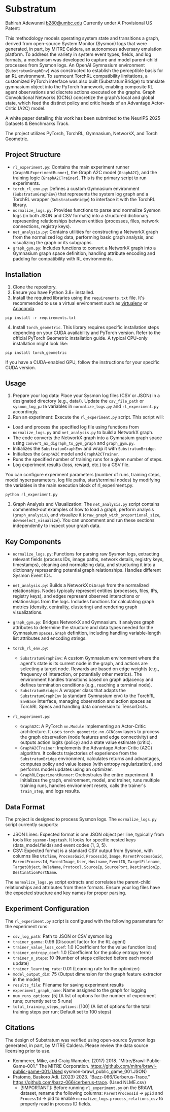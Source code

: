 # Substratum
Bahirah Adewunmi
b280@umbc.edu
Currently under A Provisional US Patent:

This methodology models operating system state and transitions a graph, derived from open-source System Monitor (Sysmon) logs that were generated, in part, by MITRE Caldera, an autonomous adversary emulation platform. To address the variety in system event types, fields, and log formats, a mechanism was developed to capture and model parent-child processes from Sysmon logs. An OpenAI Gymnasium environment (`SubstratumGraphEnv`) was constructed to establish the perceptible basis for an RL environment. To surmount TorchRL compatibility limitations, a customized PyTorch interface was also built (SubstratumBridge) to translate gymnasium object into the PyTorch framework, enabling composite RL agent observations and discrete actions executed on the graphs. Graph Convolutional Networks (GCNs) concretize the graph’s local and global state, which feed the distinct policy and critic heads of an Advantage Actor-Critic (A2C) model. 

A white paper detailing this work has been submitted to the NeurIPS 2025 Datasets & Benchmarks Track.

The project utilizes PyTorch, TorchRL, Gymnasium, NetworkX, and Torch Geometric.

## Project Structure
- `rl_experiment.py`: Contains the main experiment runner (`GraphRLExperimentRunner`), the Graph A2C model (`GraphA2C`), and the training logic (`GraphA2CTrainer`). This is the primary script to run experiments.
- `torch_rl_env.py`: Defines a custom Gymnasium environment (`SubstratumGraphEnv`) that represents the system log graph and a TorchRL wrapper (`SubstratumBridge`) to interface it with the TorchRL library.
- `normalize_logs.py`: Provides functions to parse and normalize Sysmon logs (in both JSON and CSV formats) into a structured dictionary representing relationships between entities (processes, files, network connections, registry keys).
- `net_analysis.py`: Contains utilities for constructing a NetworkX graph from the normalized log data, performing basic graph analysis, and visualizing the graph or its subgraphs.
- `graph_gym.py`: Includes functions to convert a NetworkX graph into a Gymnasium graph space definition, handling attribute encoding and padding for compatibility with RL environments.

## Installation
1. Clone the repository.
2. Ensure you have Python 3.8+ installed.
3. Install the required libraries using the `requirements.txt` file. It's recommended to use a virtual environment such as [virtualenv](https://virtualenv.pypa.io/en/latest/) or [Anaconda](https://www.anaconda.com/download).
```
pip install -r requirements.txt
```
4. Install `torch_geometric`. This library requires specific installation steps depending on your CUDA availability and PyTorch version. Refer to the official PyTorch Geometric installation guide. A typical CPU-only installation might look like:
```
pip install torch_geometric
```

If you have a CUDA-enabled GPU, follow the instructions for your specific CUDA version.

## Usage
1. Prepare your log data: Place your Sysmon log files (CSV or JSON) in a designated directory (e.g., data/). Update the `csv_file_path` or `sysmon_log_path` variables in `normalize_logs.py` and `rl_experiment.py` accordingly.
2. Run an experiment: Execute the `rl_experiment.py` script. This script will:
  - Load and process the specified log file using functions from `normalize_logs.py` and `net_analysis.py` to build a NetworkX graph.
  - The code converts the NetworkX graph into a Gymnasium graph space using `convert_nx_digraph_to_gym_graph` and  `graph_gym.py`.
  - Initializes the `SubstratumGraphEnv` and wrap it with `SubstratumBridge`.
  - Initializes the `GraphA2C` model and `GraphA2CTrainer`.
  - Runs the specified number of training runs for a given number of steps.
  - Log experiment results (loss, reward, etc.) to a CSV file.

You can configure experiment parameters (number of runs, training steps, model hyperparameters, log file paths, start/terminal nodes) by modifying the variables in the main execution block of rl_experiment.py.
```
python rl_experiment.py
```
3. Graph Analysis and Visualization: The `net_analysis.py` script contains commented-out examples of how to load a graph, perform analysis (`graph_analysis`), and visualize it (`draw_graph_with_proportional_size`, `downselect_visualize`). You can uncomment and run these sections independently to inspect your graph data.

## Key Components
- `normalize_logs.py`: Functions for parsing raw Sysmon logs, extracting relevant fields (process IDs, image paths, network details, registry keys, timestamps), cleaning and normalizing data, and structuring it into a dictionary representing potential graph relationships. Handles different Sysmon Event IDs. 
- `net_analysis.py`: Builds a NetworkX `DiGraph` from the normalized relationships. Nodes typically represent entities (processes, files, IPs, registry keys), and edges represent observed interactions or relationships from the logs. Includes functions for calculating graph metrics (density, centrality, clustering) and rendering graph visualizations.
- `graph_gym.py`: Bridges NetworkX and Gymnasium. It analyzes graph attributes to determine the structure and data types needed for the Gymnasium `spaces.Graph` definition, including handling variable-length list attributes and encoding strings.

- `torch_rl_env.py`:
  - `SubstratumGraphEnv`: A custom Gymnasium environment where the agent's state is its current node in the graph, and actions are selecting a target node. Rewards are based on edge weights (e.g., frequency of interaction, or potentially other metrics). The environment handles transitions based on graph adjacency and defines termination conditions (e.g., reaching a terminal node).
  - `SubstratumBridge`: A wrapper class that adapts the `SubstratumGraphEnv` (a standard Gymnasium env) to the TorchRL `EnvBase` interface, managing observation and action spaces as TorchRL Specs and handling data conversion to TensorDicts.
- `rl_experiment.py`:
  - `GraphA2C`: A PyTorch `nn.Module` implementing an Actor-Critic architecture. It uses `torch_geometric.nn.GCNConv` layers to process the graph observation (node features and edge connectivity) and outputs action logits (policy) and a state value estimate (critic).
  - `GraphA2CTrainer`: Implements the Advantage Actor-Critic (A2C) algorithm. It collects trajectories of experience from the `SubstratumBridge` environment, calculates returns and advantages, computes policy and value losses (with entropy regularization), and performs model updates using an optimizer.
  - `GraphRLExperimentRunner`: Orchestrates the entire experiment. It initializes the graph, environment, model, and trainer, runs multiple training runs, handles environment resets, calls the trainer's `train_step`, and logs results.

## Data Format
The project is designed to process Sysmon logs. The `normalize_logs.py` script currently supports:
- JSON Lines: Expected format is one JSON object per line, typically from tools like `sysmon-logstash`. It looks for specific nested keys (data_model.fields) and event codes (1, 3, 5).
- CSV: Expected format is a standard CSV output from Sysmon, with columns like `UtcTime`, `ProcessGuid`, `ProcessId`, `Image`, `ParentProcessGuid`, `ParentProcessId`, `ParentImage`, `User`, `Hostname`, `EventID`, `TargetFilename`, `TargetObject`, `RuleName`, `Protocol`, `SourceIp`, `SourcePort`, `DestinationIp`, `DestinationPortName`.

The `normalize_logs.py` script extracts and correlates the parent-child relationships and attributes from these formats. Ensure your log files have the expected structure and key names for proper parsing.

## Experiment Configuration
The `rl_experiment.py` script is configured with the following parameters for the experiment runs:
-  `csv_log_path`: Path to JSON or CSV sysmon log
- `trainer_gamma`: 0.99 (Discount factor for the RL agent)
- `trainer_value_loss_coef`: 1.0 (Coefficient for the value function loss)
- `trainer_entropy_coef`: 1.0 (Coefficient for the policy entropy term)
- `trainer_n_steps`: 10 (Number of steps collected before each model update)
- `trainer_learning_rate`: 0.01 (Learning rate for the optimizer)
- `model_output_dim`: 75 (Output dimension for the graph feature extractor in the model)
- `results_file`: Filename for saving experiment results
- `experiment_graph_name`: Name assigned to the graph for logging
- `num_runs_options`: [5] (A list of options for the number of experiment runs; currently set to 5 runs)
- `total_training_steps_options`: [100] (A list of options for the total training steps per run; Default set to 100 steps)

## Citations
The design of Substratum was verified using open-source Sysmon logs generated, in part, by MITRE Caldera. Please review the data source licensing prior to use.
- Kemmerer, Mike, and Craig Wampler. (2017) 2018. “Mitre/Brawl-Public-Game-001.” The MITRE Corporation. https://github.com/mitre/brawl-public-game-001.(Used sysmon-brawl_public_game_001.JSON)
- Pratomo, Baskoro Adi. (2023) 2023. “Bazz-066/Cerberus-Trace.” https://github.com/bazz-066/cerberus-trace. (Used NLME.csv)
  - [!IMPORTANT]: Before running `rl_experiment.py` on the BRAWL dataset, rename the following columns:  `ParentProcessId` -> `ppid` and `ProcessId` -> pid to enable `normalize_logs.process_relations_csv` to properly read in process ID fields.
